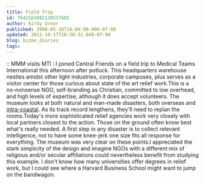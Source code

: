 ```yaml
---
title: Field Trip
id: 7642163082130537602
author: Kirby Urner
published: 2008-05-18T16:04:00.000-07:00
updated: 2011-10-17T10:50:31.849-07:00
blog: bizmo_diaries
tags: 
---
```


:: MMM visits MTI ::I joined Central Friends on a field trip to Medical Teams International this afternoon after potluck.  This headquarters warehouse nestles amidst other light industries, corporate campuses, plus serves as a visitor center for those curious about state of the art relief work.This is a no-nonsense NGO, self-branding as Christian, committed to low overhead, and high levels of expertise, although it does accept volunteers.  The museum looks at both natural and man-made disasters, both overseas and [intra-coastal](http://worldgame.blogspot.com/2006/12/katrinas-aftermath.html).  As its track record lengthens, they'll need to replan the rooms.Today's more sophisticated relief agencies work very closely with local partners closest to the action.  Those on the ground often know best what's really needed.  A first step in any disaster is to collect relevant intelligence, not to have some knee-jerk one size fits all response for everything.  The museum was very clear on these points.I appreciated the stark simplicity of the design and imagine NGOs with a different mix of religious and/or secular affiliations could nevertheless benefit from studying this example.  I don't know how many universities offer degrees in relief work, but I could see where a Harvard Business School might want to jump on the bandwagon.